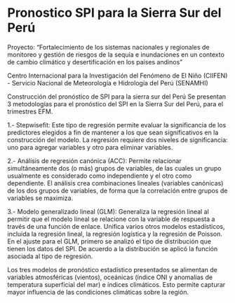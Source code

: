 # Pronostico SPI para la Sierra Sur del Perú
Proyecto: “Fortalecimiento de los sistemas nacionales y regionales de monitoreo y gestión de riesgos de la sequía e inundaciones en un contexto de cambio climático y desertificación en los países andinos”

Centro Internacional para la Investigación del Fenómeno de El Niño (CIIFEN) - Servicio Nacional de Meteorología e Hidrología del Perú (SENAMHI)

Construcción del pronóstico de SPI para la sierra sur del Perú
Se presentan 3 metodologías para el pronóstico del SPI en la Sierra Sur del Perú, para el trimestres EFM.

1.- Stepwisefit: 
Este tipo de regresión permite evaluar la significancia de los predictores elegidos a fin de mantener a los que sean significativos en la construcción del modelo. La regresión requiere dos niveles de significancia: uno para agregar variables y otro para eliminar variables.

2.- Análisis de regresión canónica (ACC): 
Permite relacionar simultáneamente dos (o más) grupos de variables, de las cuales un grupo usualmente es considerado como independiente y el otro como dependiente. El análisis crea combinaciones lineales (variables canónicas) de los dos grupos de variables, de forma que la correlación entre grupos de variables se maximiza.

3.- Modelo generalizado lineal (GLM): 
Generaliza la regresión lineal al permitir que el modelo lineal se relacione con la variable de respuesta a través de una función de enlace. Unifica varios otros modelos estadísticos, incluida la regresión lineal, la regresión logística y la regresión de Poisson.
En el ajuste para el GLM, primero se analizó el tipo de distribución que tienen los datos del SPI. De acuerdo a la distribución se aplicó la función asociada al tipo de regresión. 

Los tres modelos de pronóstico estadístico presentados se alimentan de variables atmosféricas (vientos), oceánicas (índice ONI y anomalías de temperatura superficial del mar) e índices climáticos. Esto permite capturar mayor influencia de las condiciones climáticas sobre la región.
